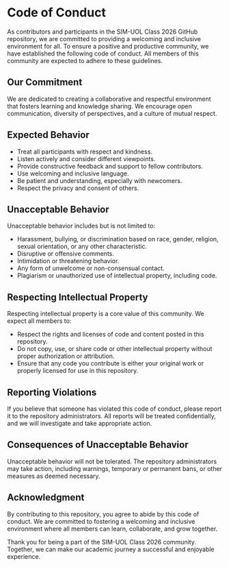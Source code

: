 # Code of Conduct

As contributors and participants in the SIM-UOL Class 2026 GitHub repository, we are committed to providing a welcoming and inclusive environment for all. To ensure a positive and productive community, we have established the following code of conduct. All members of this community are expected to adhere to these guidelines.

## Our Commitment

We are dedicated to creating a collaborative and respectful environment that fosters learning and knowledge sharing. We encourage open communication, diversity of perspectives, and a culture of mutual respect.

## Expected Behavior

- Treat all participants with respect and kindness.
- Listen actively and consider different viewpoints.
- Provide constructive feedback and support to fellow contributors.
- Use welcoming and inclusive language.
- Be patient and understanding, especially with newcomers.
- Respect the privacy and consent of others.

## Unacceptable Behavior

Unacceptable behavior includes but is not limited to:

- Harassment, bullying, or discrimination based on race, gender, religion, sexual orientation, or any other characteristic.
- Disruptive or offensive comments.
- Intimidation or threatening behavior.
- Any form of unwelcome or non-consensual contact.
- Plagiarism or unauthorized use of intellectual property, including code.

## Respecting Intellectual Property

Respecting intellectual property is a core value of this community. We expect all members to:

- Respect the rights and licenses of code and content posted in this repository.
- Do not copy, use, or share code or other intellectual property without proper authorization or attribution.
- Ensure that any code you contribute is either your original work or properly licensed for use in this repository.

## Reporting Violations

If you believe that someone has violated this code of conduct, please report it to the repository administrators. All reports will be treated confidentially, and we will investigate and take appropriate action.

## Consequences of Unacceptable Behavior

Unacceptable behavior will not be tolerated. The repository administrators may take action, including warnings, temporary or permanent bans, or other measures as deemed necessary.

## Acknowledgment

By contributing to this repository, you agree to abide by this code of conduct. We are committed to fostering a welcoming and inclusive environment where all members can learn, collaborate, and grow together.

Thank you for being a part of the SIM-UOL Class 2026 community. Together, we can make our academic journey a successful and enjoyable experience.
